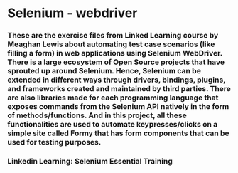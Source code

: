 # Selenium - webdriver
### These are the exercise files from Linked Learning course by Meaghan Lewis about automating test case scenarios (like filling a form) in web applications using Selenium WebDriver. There is a large ecosystem of Open Source projects that have sprouted up around Selenium. Hence, Selenium can be extended in different ways through drivers, bindings, plugins, and frameworks created and maintained by third parties. There are also libraries made for each programming language that exposes commands from the Selenium API natively in the form of methods/functions. And in this project, all these functionalities are used to automate keypresses/clicks on a simple site called Formy that has form components that can be used for testing purposes.

### Linkedin Learning: Selenium Essential Training


